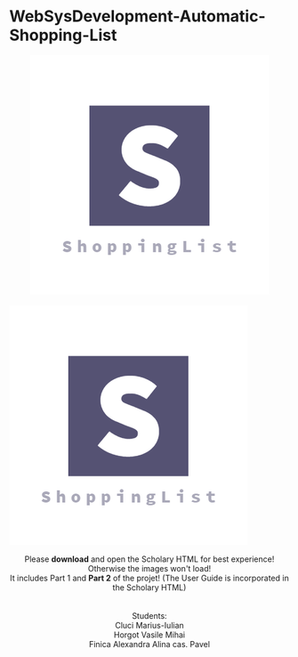 # WebSysDevelopment-Automatic-Shopping-List
<span style="display:block;text-align:center">![alt text](https://raw.githubusercontent.com/mcluci/WebSysDevelopment---Automatic-Shopping-List/master/Logo.PNG)</span>
<br/>
<img src="https://raw.githubusercontent.com/mcluci/WebSysDevelopment---Automatic-Shopping-List/master/Logo.PNG" alt="alt text" style="max-width:100%;text-align:center;">
<p align="center">
  Please <b>download</b> and open the Scholary HTML for best experience! Otherwise the images won't load!
<br/> It includes Part 1 and <b>Part 2</b> of the projet! (The User Guide is incorporated in the Scholary HTML)
<br/>
<br/>
<br/> Students:
<br/> Cluci Marius-Iulian
<br/> Horgot Vasile Mihai
<br/> Finica Alexandra Alina cas. Pavel
<br/> 
</p>
